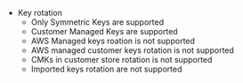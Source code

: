 * Key rotation
    * Only Symmetric Keys are supported
    * Customer Managed Keys are supported
    * AWS Managed keys roation is not supported
    * AWS managed customer keys rotation is not supported
    * CMKs in customer store rotation is not supported
    * Imported keys rotation are not supported